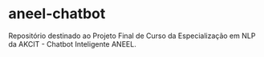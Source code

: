 # aneel-chatbot
Repositório destinado ao Projeto Final de Curso da Especialização em NLP da AKCIT - Chatbot Inteligente ANEEL.
